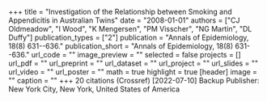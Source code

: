 +++
title = "Investigation of the Relationship between Smoking and Appendicitis in Australian Twins"
date = "2008-01-01"
authors = ["CJ Oldmeadow", "I Wood", "K Mengersen", "PM Visscher", "NG Martin", "DL Duffy"]
publication_types = ["2"]
publication = "Annals of Epidemiology, 18(8) 631--636."
publication_short = "Annals of Epidemiology, 18(8) 631--636."
url_code = ""
image_preview = ""
selected = false
projects = []
url_pdf = ""
url_preprint = ""
url_dataset = ""
url_project = ""
url_slides = ""
url_video = ""
url_poster = ""
math = true
highlight = true
[header]
image = ""
caption = ""
+++
20 citations (Crossref) [2022-07-10] Backup Publisher: New York City, New York, United States of America
